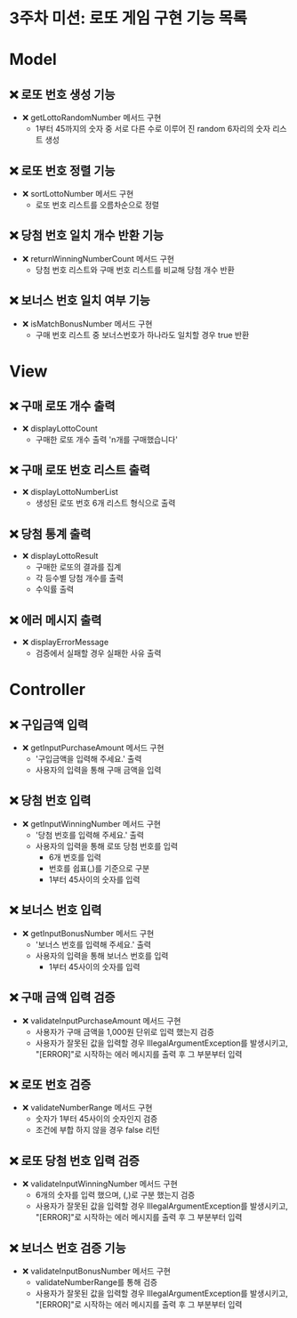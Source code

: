 # 3주차 미션: 로또 게임 구현 기능 목록

# Model

## ❌ 로또 번호 생성 기능

- ❌ getLottoRandomNumber 메서드 구현
    -  1부터 45까지의 숫자 중 서로 다른 수로 이루어 진 random 6자리의 숫자 리스트 생성

## ❌ 로또 번호 정렬 기능

- ❌ sortLottoNumber 메서드 구현
  -  로또 번호 리스트를 오름차순으로 정렬

## ❌ 당첨 번호 일치 개수 반환 기능

- ❌ returnWinningNumberCount 메서드 구현
  -  당첨 번호 리스트와 구매 번호 리스트를 비교해 당첨 개수 반환

## ❌ 보너스 번호 일치 여부 기능

- ❌ isMatchBonusNumber 메서드 구현
  -  구매 번호 리스트 중 보너스번호가 하나라도 일치할 경우 true 반환

# View
## ❌ 구매 로또 개수 출력

- ❌ displayLottoCount
  -  구매한 로또 개수 출력 'n개를 구매했습니다'

## ❌ 구매 로또 번호 리스트 출력

- ❌ displayLottoNumberList
    -  생성된 로또 번호 6개 리스트 형식으로 출력
  
## ❌ 당첨 통계 출력

- ❌ displayLottoResult
  -  구매한 로또의 결과를 집계
    - 각 등수별 당첨 개수를 출력
    - 수익률 출력
  
## ❌ 에러 메시지 출력

- ❌ displayErrorMessage
  -  검증에서 실패할 경우 실패한 사유 출력
  
# Controller

## ❌ 구입금액 입력

- ❌ getInputPurchaseAmount 메서드 구현
    - '구입금액을 입력해 주세요.' 출력
    - 사용자의 입력을 통해 구매 금액을 입력

## ❌ 당첨 번호 입력

- ❌ getInputWinningNumber 메서드 구현
  - '당첨 번호를 입력해 주세요.' 출력
  - 사용자의 입력을 통해 로또 당첨 번호를 입력
    - 6개 번호를 입력
    - 번호를 쉽표(,)를 기준으로 구분
    - 1부터 45사이의 숫자를 입력
    
## ❌ 보너스 번호 입력

- ❌ getInputBonusNumber 메서드 구현
  - '보너스 번호를 입력해 주세요.' 출력
  - 사용자의 입력을 통해 보너스 번호를 입력
    - 1부터 45사이의 숫자를 입력

## ❌ 구매 금액 입력 검증

- ❌ validateInputPurchaseAmount 메서드 구현
  - 사용자가 구매 금액을 1,000원 단위로 입력 했는지 검증
  - 사용자가 잘못된 값을 입력할 경우 IllegalArgumentException를 발생시키고, "[ERROR]"로 시작하는 에러 메시지를 출력 후 그 부분부터 입력

## ❌ 로또 번호 검증 

- ❌ validateNumberRange 메서드 구현
  - 숫자가 1부터 45사이의 숫자인지 검증
  - 조건에 부합 하지 않을 경우 false 리턴 
  
## ❌ 로또 당첨 번호 입력 검증 

- ❌ validateInputWinningNumber 메서드 구현
  - 6개의 숫자를 입력 했으며, (,)로 구분 했는지 검증
  - 사용자가 잘못된 값을 입력할 경우 IllegalArgumentException를 발생시키고, "[ERROR]"로 시작하는 에러 메시지를 출력 후 그 부분부터 입력

## ❌ 보너스 번호 검증 기능

- ❌ validateInputBonusNumber 메서드 구현
  - validateNumberRange를 통해 검증
  - 사용자가 잘못된 값을 입력할 경우 IllegalArgumentException를 발생시키고, "[ERROR]"로 시작하는 에러 메시지를 출력 후 그 부분부터 입력
